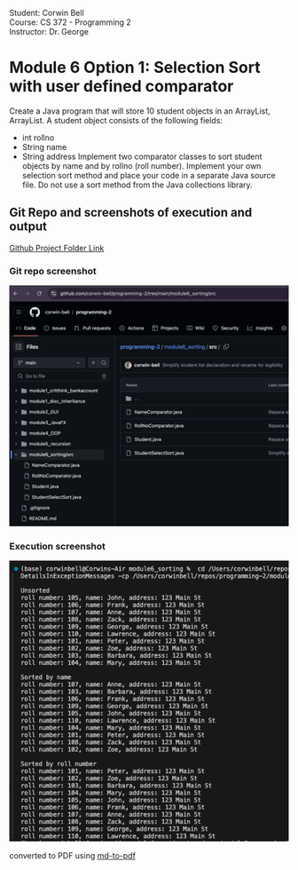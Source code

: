 Student: Corwin Bell <br>
Course: CS 372 - Programming 2 <br>
Instructor: Dr. George <br>
# Module 6 Option 1: Selection Sort with user defined comparator
Create a Java program that will store 10 student objects in an ArrayList, ArrayList<Student>. A student object consists of the following fields:
 * int rollno
 * String name
 * String address
Implement two comparator classes to sort student objects by name and by rollno (roll number). Implement your own selection sort method and place your code in a separate Java source file. Do not use a sort method from the Java collections library. 

## Git Repo and screenshots of execution and output
[Github Project Folder Link](https://github.com/corwin-bell/programming-2/tree/main/module6_sorting) <br>

### Git repo screenshot
<img src="image-1.png" alt="github repo" width="800"/>

### Execution screenshot
<img src="image.png" alt="execution" width="600"/>

converted to PDF using [md-to-pdf](https://github.com/simonhaenisch/md-to-pdf)
